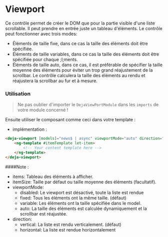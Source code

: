 # Viewport
Ce contrôle permet de créer le DOM que pour la partie visible d'une liste scrollable. Il peut prendre en entrée juste un tableau d'éléments. Le contrôle peut fonctionner avec trois modes:
 
 - Éléments de taille fixe, dans ce cas la taille des éléments doit être spécifiée.
 - Éléments de taille variables, dans ce cas la taille des éléments doit être spécifiée pour chaque ;l;ments.
 - Éléments de taille auto, dans ce cas, il est préférable de spécifier la taille moyenne des éléments pour éviter un trop grand réajustement de la scrollbar. Le contrôle calculera la taille des éléments au rendu et réajustera la scrollbar au fur et à mesure. 

### Utilisation
> Ne pas oublier d'importer le `DejaViewPortModule` dans les `imports` de votre module concern&eacute; !

Ensuite utiliser le composant comme ceci dans votre template :

 - impl&eacute;mentation :

```html
<deja-viewport [models]="news$ | async" viewportMode="auto" direction="vertical">
    <ng-template #itemTemplate let-item>
        <!-- Your content template here -->
    </ng-template>
</deja-viewport>
```

####Note :
 - items: Tableau des éléments à afficher.
 - itemSize: Taille par défaut ou taille moyenne des éléments (facultatif).
 - viewportMode: 
    - disabled: Le viewport est désactivé, toute la liste est rendue
    - fixed: Tous les éléments ont la même taille. (défaut)
    - variable: Les éléments ont la taille spécifiée dans le model.
	- auto: La taille des éléments est calculée dynamiquement et la scrollbar est réajustée.
 - direction:
	 - vertical: La liste est rendu verticalement. (défaut)
	 - horizontal: La liste est rendue horizontalement

